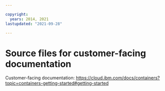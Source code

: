 ```yaml
---

copyright:
  years: 2014, 2021
lastupdated: "2021-09-28"

---
```





# Source files for customer-facing documentation



Customer-facing documentation: https://cloud.ibm.com/docs/containers?topic=containers-getting-started#getting-started








